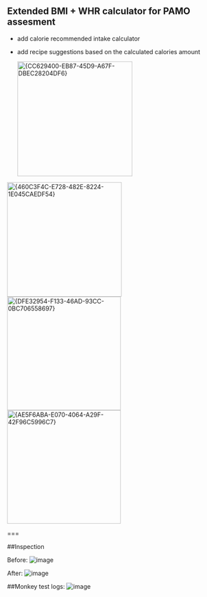 ## Extended BMI + WHR calculator for PAMO assesment

- add calorie recommended intake calculator
- add recipe suggestions based on the calculated calories amount

  <img width="268" alt="{CC629400-EB87-45D9-A67F-DBEC28204DF6}" src="https://github.com/user-attachments/assets/76d85fb3-f716-4ab9-988e-778dca48cb7a" />
<img width="267" alt="{460C3F4C-E728-482E-8224-1E045CAEDF54}" src="https://github.com/user-attachments/assets/94fc43bb-5a01-4efd-80bd-2217d99a56f4" />
<img width="265" alt="{DFE32954-F133-46AD-93CC-0BC706558697}" src="https://github.com/user-attachments/assets/6ea082ba-553a-4074-bf14-8d72472dee52" />
<img width="265" alt="{AE5F6ABA-E070-4064-A29F-42F96C5996C7}" src="https://github.com/user-attachments/assets/53200971-b409-42e2-8dd9-5739e1d47d2d" />

===

##Inspection

Before:
![image](https://github.com/user-attachments/assets/e57309bd-0df8-4259-b725-fbf259c69291)


After:
![image](https://github.com/user-attachments/assets/0c3036f3-cbe6-496b-a9ba-be673fd13a11)


##Monkey test logs:
![image](https://github.com/user-attachments/assets/837e0387-4657-4d98-b258-a78b3883cc40)
